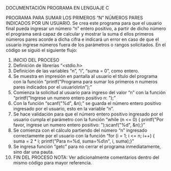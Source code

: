 DOCUMENTACIÓN PROGRAMA EN LENGUAJE C

PROGRAMA PARA SUMAR LOS PRIMEROS “N” NÚMEROS PARES INDICADOS POR UN USUARIO.
Se crea este programa para que el usuario final pueda ingresar un número “n” entero positivo, a partir de dicho número el programa será capaz de calcular y mostrar la suma d ellos primeros números pares acorde a dicha cifra e indicará un error en caso de que el usuario ingrese números fuera de los parámetros o rangos solicitados. 
En el código se siguió el siguiente flujo: 
1)	INICIO DEL PROCESO
2)	Definición de librerías “<stdio.h>
3)	Definición de las variables “n”, “i”, “suma = 0”, como entero.
4)	Se muestra en impresión en pantalla al usuario el título del programa con la función “printf("Programa para sumar los primeros n numeros pares indicados por el usuario\n\n");”
5)	Comienza la solicitud al usuario para ingreso del valor “n” con la función “printf("Ingrese un numero entero positivo n: ");”
6)	Con la función “scanf("%d", &n);” se guarda el número entero positivo ingresado por el usuario, esto en la variable “n”.
7)	Se hace validación para que el número entero positivo ingresado por el usuario cumpla el parámetro con la función “while (n <= 0) { printf("Por favor, ingrese un numero entero positivo: ");scanf("%d", &n);}”
8)	Se comienza con el cálculo partiendo del número “n” ingresado correctamente por el usuario con la función “for (i = 1; i <= n; i++) { suma = 2 * i; printf("Para n=%d, suma=%d\n", i, suma);}”
9)	Se ingresa función “getc” para no cerrar el programa inmediatamente, sino dar una pauta. 
10)	FIN DEL PROCESO
NOTA: Ver adicionalmente comentarios dentro del mismo código para mayor referencia.
